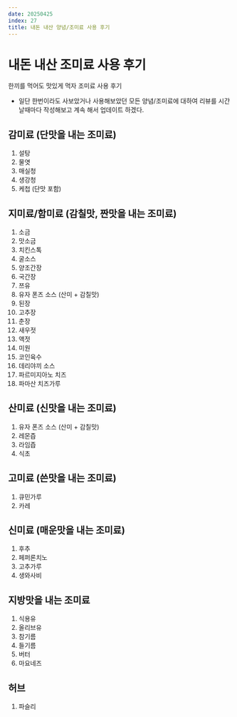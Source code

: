 ```yaml
---
date: 20250425
index: 27
title: 내돈 내산 양념/조미료 사용 후기
---
```


# 내돈 내산 조미료 사용 후기
한끼를 먹어도 맛있게 먹자 조미료 사용 후기

- 일단 한번이라도 사보았거나 사용해보았던 모든 양념/조미료에 대하여 리뷰를 시간 날때마다 작성해보고 계속 해서 업데이트 하겠다.

## 감미료 (단맛을 내는 조미료)
1. 설탕
1. 물엿
1. 매실청
1. 생강청
1. 케첩 (단맛 포함)


## 지미료/함미료 (감칠맛, 짠맛을 내는 조미료)
1. 소금
1. 맛소금
1. 치킨스톡
1. 굴소스
1. 양조간장
1. 국간장
1. 쯔유
1. 유자 폰즈 소스 (산미 + 감칠맛)
1. 된장
1. 고추장
1. 춘장
1. 새우젓
1. 액젓
1. 미원
1. 코인육수
1. 데리야끼 소스
1. 파르미지아노 치즈
1. 파마산 치즈가루


## 산미료 (신맛을 내는 조미료)
1. 유자 폰즈 소스 (산미 + 감칠맛)
1. 레몬즙 
1. 라임즙
1. 식초


## 고미료 (쓴맛을 내는 조미료)
1. 큐민가루
1. 카레


## 신미료 (매운맛을 내는 조미료)
1. 후추
1. 페퍼론치노
1. 고추가루
1. 생와사비


## 지방맛을 내는 조미료
1. 식용유
1. 올리브유
1. 참기름
1. 들기름
1. 버터
1. 마요네즈


## 허브
1. 파슬리